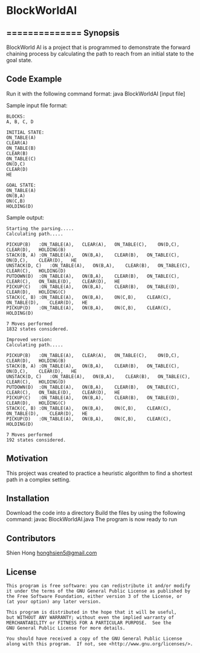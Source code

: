 # BlockWorldAI
==============
Synopsis
--------------

BlockWorld AI is a project that is programmed to demonstrate the forward chaining process by calculating the path to reach from an initial state to the goal state.


Code Example
--------------
	
Run it with the following command format: 
	java BlockWorldAI [input file]

Sample input file format:  

	BLOCKS: 
	A, B, C, D

	INITIAL STATE:
	ON_TABLE(A)
	CLEAR(A)
	ON_TABLE(B)
	CLEAR(B)
	ON_TABLE(C)
	ON(D,C)
	CLEAR(D)
	HE

	GOAL STATE:
	ON_TABLE(A)
	ON(B,A)
	ON(C,B)
	HOLDING(D)
	
Sample output:  

	Starting the parsing.....
	Calculating path.....

	PICKUP(B)	:ON_TABLE(A),	CLEAR(A),	ON_TABLE(C),	ON(D,C),	CLEAR(D),	HOLDING(B)
	STACK(B, A)	:ON_TABLE(A),	ON(B,A),	CLEAR(B),	ON_TABLE(C),	ON(D,C),	CLEAR(D),	HE
	UNSTACK(D, C)	:ON_TABLE(A),	ON(B,A),	CLEAR(B),	ON_TABLE(C),	CLEAR(C),	HOLDING(D)
	PUTDOWN(D)	:ON_TABLE(A),	ON(B,A),	CLEAR(B),	ON_TABLE(C),	CLEAR(C),	ON_TABLE(D),	CLEAR(D),	HE
	PICKUP(C)	:ON_TABLE(A),	ON(B,A),	CLEAR(B),	ON_TABLE(D),	CLEAR(D),	HOLDING(C)
	STACK(C, B)	:ON_TABLE(A),	ON(B,A),	ON(C,B),	CLEAR(C),	ON_TABLE(D),	CLEAR(D),	HE
	PICKUP(D)	:ON_TABLE(A),	ON(B,A),	ON(C,B),	CLEAR(C),	HOLDING(D)

	7 Moves performed
	1832 states considered.

	Improved version:
	Calculating path.....

	PICKUP(B)	:ON_TABLE(A),	CLEAR(A),	ON_TABLE(C),	ON(D,C),	CLEAR(D),	HOLDING(B)
	STACK(B, A)	:ON_TABLE(A),	ON(B,A),	CLEAR(B),	ON_TABLE(C),	ON(D,C),	CLEAR(D),	HE
	UNSTACK(D, C)	:ON_TABLE(A),	ON(B,A),	CLEAR(B),	ON_TABLE(C),	CLEAR(C),	HOLDING(D)
	PUTDOWN(D)	:ON_TABLE(A),	ON(B,A),	CLEAR(B),	ON_TABLE(C),	CLEAR(C),	ON_TABLE(D),	CLEAR(D),	HE
	PICKUP(C)	:ON_TABLE(A),	ON(B,A),	CLEAR(B),	ON_TABLE(D),	CLEAR(D),	HOLDING(C)
	STACK(C, B)	:ON_TABLE(A),	ON(B,A),	ON(C,B),	CLEAR(C),	ON_TABLE(D),	CLEAR(D),	HE
	PICKUP(D)	:ON_TABLE(A),	ON(B,A),	ON(C,B),	CLEAR(C),	HOLDING(D)

	7 Moves performed
	192 states considered.

Motivation
--------------

This project was created to practice a heuristic algorithm to find a shortest path in a complex setting.

Installation
--------------

Download the code into a directory 
Build the files by using the following command: javac BlockWorldAI.java 
The program is now ready to run 

Contributors
--------------

Shien Hong			honghsien5@gmail.com

License
--------------

	This program is free software: you can redistribute it and/or modify
    it under the terms of the GNU General Public License as published by
    the Free Software Foundation, either version 3 of the License, or
    (at your option) any later version.

    This program is distributed in the hope that it will be useful,
    but WITHOUT ANY WARRANTY; without even the implied warranty of
    MERCHANTABILITY or FITNESS FOR A PARTICULAR PURPOSE.  See the
    GNU General Public License for more details.

    You should have received a copy of the GNU General Public License
    along with this program.  If not, see <http://www.gnu.org/licenses/>.
